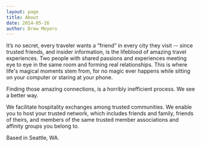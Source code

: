 ```yaml
---
layout: page
title: About
date: 2014-05-16
author: Drew Meyers
---
```


It’s no secret, every traveler wants a “friend” in every city they visit -- since trusted friends, and insider information, is the lifeblood of amazing travel experiences. Two people with shared passions and experiences meeting eye to eye in the same room and forming real relationships. This is where life's magical moments stem from, for no magic ever happens while sitting on your computer or staring at your phone.

Finding those amazing connections, is a horribly inefficient process. We see a better way.

We facilitate hospitality exchanges among trusted communities.  We enable you to host your trusted network, which includes friends and family, friends of theirs, and members of the same trusted member associations and affinity groups you belong to.

Based in Seattle, WA.

